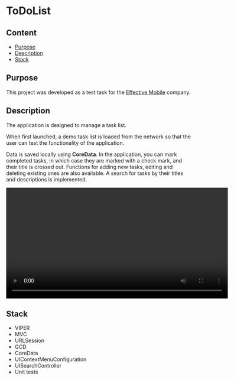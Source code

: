 # ToDoList
## Content
- [Purpose](#purpose)
- [Description](#description)
- [Stack](#stack)
## Purpose
This project was developed as a test task for the [Effective Mobile](https://effective-mobile.ru) company.
## Description
<p>The application is designed to manage a task list.</p>
<p>When first launched, a demo task list is loaded from the network so that the user can test the functionality of the application. </p>
<p>Data is saved locally using <b>CoreData</b>. In the application, you can mark completed tasks, in which case they are marked with a check mark, and their title is crossed out. Functions for adding new tasks, editing and deleting existing ones are also available. A search for tasks by their titles and descriptions is implemented.
</p>
<video controls width="600">
  <source src="ToDoList_Effective_Mobile.mp4" type="video/mp4">
  Ваш браузер не поддерживает видео.
</video>

## Stack
- VIPER
- MVC
- URLSession
- GCD
- CoreData
- UIContextMenuConfiguration
- UISearchController
- Unit tests
